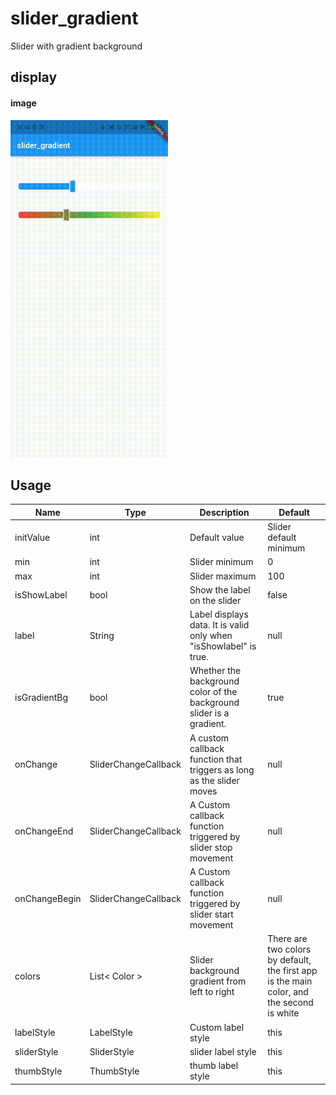 # slider_gradient

Slider with gradient background

## display

#### image

<img src="https://raw.githubusercontent.com/dilireba521/slider_gradient/main/example/images/slider0.gif"   width="50%">

## Usage

| Name          | Type                 | Description                                                          | Default                                                                                   |
| ------------- | -------------------- | -------------------------------------------------------------------- | ----------------------------------------------------------------------------------------- |
| initValue     | int                  | Default value                                                        | Slider default minimum                                                                    |
| min           | int                  | Slider minimum                                                       | 0                                                                                         |
| max           | int                  | Slider maximum                                                       | 100                                                                                       |
| isShowLabel   | bool                 | Show the label on the slider                                         | false                                                                                     |
| label         | String               | Label displays data. It is valid only when "isShowlabel" is true.    | null                                                                                      |
| isGradientBg  | bool                 | Whether the background color of the background slider is a gradient. | true                                                                                      |
| onChange      | SliderChangeCallback | A custom callback function that triggers as long as the slider moves | null                                                                                      |
| onChangeEnd   | SliderChangeCallback | A Custom callback function triggered by slider stop movement         | null                                                                                      |
| onChangeBegin | SliderChangeCallback | A Custom callback function triggered by slider start movement        | null                                                                                      |
| colors        | List< Color >        | Slider background gradient from left to right                        | There are two colors by default, the first app is the main color, and the second is white |
| labelStyle    | LabelStyle           | Custom label style                                                   | this                                                                                      |
| sliderStyle   | SliderStyle          | slider label style                                                   | this                                                                                      |
| thumbStyle    | ThumbStyle           | thumb label style                                                    | this                                                                                      |
